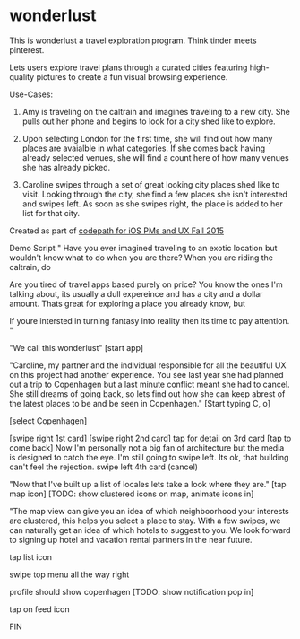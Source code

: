 # wonderlust

This is wonderlust a travel exploration program. Think tinder meets pinterest.

Lets users explore travel plans through a curated cities featuring high-quality pictures to create a fun visual browsing experience. 


Use-Cases:
1. Amy is traveling on the caltrain and imagines traveling to a new city. She pulls out her phone and begins to look for a city shed like to explore.

2. Upon selecting London for the first time, she will find out how many places are avaialble in what categories. If she comes back having already selected venues, she will find a count here of how many venues she has already picked.

3. Caroline swipes through a set of great looking city places shed like to visit. Looking through the city, she find a few places she isn't interested and swipes left. As soon as she swipes right, the place is added to her list for that city.

Created as part of [codepath for iOS PMs and UX Fall 2015](https://courses.codepath.com/courses/ios_for_designers/pages/bootcamp_structure)


Demo Script
"
Have you ever imagined traveling to an exotic location but wouldn't know what to do when you are there?
When you are riding the caltrain, do 

Are you tired of travel apps based purely on price? You know the ones I'm talking about, its usually a dull expereince and has a city and a dollar amount. Thats great for exploring a place you already know, but 

If youre intersted in turning fantasy into reality then its time to pay attention.
"

"We call this wonderlust"
[start app]

"Caroline, my partner and the individual responsible for all the beautiful UX on this project had another experience. You see last year she had planned out a trip to Copenhagen but a last minute conflict meant she had to cancel. She still dreams of going back, so lets find out how she can keep abrest of the latest places to be and be seen in Copenhagen."
[Start typing C, o]

[select Copenhagen]

[swipe right 1st card]
[swipe right 2nd card]
tap for detail on 3rd card 
[tap to come back]
Now I'm personally not a big fan of architecture but the media is designed to catch the eye. I'm still going to swipe left. Its ok, that building can't feel the rejection.
swipe left 4th card (cancel)

"Now that I've built up a list of locales lets take a look where they are."
[tap map icon] [TODO: show clustered icons on map, animate icons in]

"The map view can give you an idea of which neighboorhood your interests are clustered, this helps you select a place to stay. With a few swipes, we can naturally get an idea of which hotels to suggest to you. We look forward to signing up hotel and vacation rental partners in the near future.

tap list icon

swipe top menu all the way right

profile should show copenhagen [TODO: show notification pop in]

tap on feed icon

FIN



